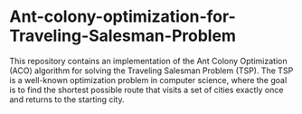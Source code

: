 # Ant-colony-optimization-for-Traveling-Salesman-Problem
This repository contains an implementation of the Ant Colony Optimization (ACO) algorithm for solving the Traveling Salesman Problem (TSP). The TSP is a well-known optimization problem in computer science, where the goal is to find the shortest possible route that visits a set of cities exactly once and returns to the starting city.
